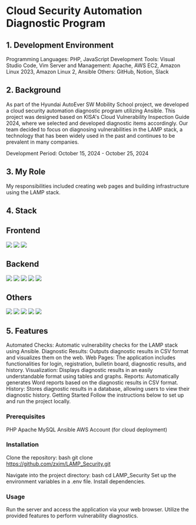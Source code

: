 # Cloud Security Automation Diagnostic Program
## 1. Development Environment
Programming Languages: PHP, JavaScript
Development Tools: Visual Studio Code, Vim
Server and Management: Apache, AWS EC2, Amazon Linux 2023, Amazon Linux 2, Ansible
Others: GitHub, Notion, Slack

## 2. Background
As part of the Hyundai AutoEver SW Mobility School project, we developed a cloud security automation diagnostic program utilizing Ansible. This project was designed based on KISA's Cloud Vulnerability Inspection Guide 2024, where we selected and developed diagnostic items accordingly. Our team decided to focus on diagnosing vulnerabilities in the LAMP stack, a technology that has been widely used in the past and continues to be prevalent in many companies.

Development Period: October 15, 2024 - October 25, 2024

## 3. My Role
My responsibilities included creating web pages and building infrastructure using the LAMP stack.

## 4. Stack
## Frontend
<div> <img src="https://img.shields.io/badge/JavaScript-F7DF1E?style=for-the-badge&logo=javascript&logoColor=black" /> <img src="https://img.shields.io/badge/HTML-E34F26?style=for-the-badge&logo=html5&logoColor=white" /> <img src="https://img.shields.io/badge/CSS-1572B6?style=for-the-badge&logo=css3&logoColor=white" /> </div>

## Backend
<div> <img src="https://img.shields.io/badge/PHP-777BB4?style=for-the-badge&logo=php&logoColor=white" /> <img src="https://img.shields.io/badge/Apache-D22128?style=for-the-badge&logo=apache&logoColor=white" /> <img src="https://img.shields.io/badge/AWS%20EC2-FF9900?style=for-the-badge&logo=amazonaws&logoColor=white" /> <img src="https://img.shields.io/badge/Amazon%20Linux-FF9900?style=for-the-badge&logo=amazonaws&logoColor=white" /> <img src="https://img.shields.io/badge/Ansible- red?style=for-the-badge&logo=ansible&logoColor=white" /> </div>

## Others
<div> <img src="https://img.shields.io/badge/GitHub-181717?style=for-the-badge&logo=github&logoColor=white" /> <img src="https://img.shields.io/badge/Notion-000000?style=for-the-badge&logo=notion&logoColor=white" /> <img src="https://img.shields.io/badge/Slack-4A154B?style=for-the-badge&logo=slack&logoColor=white" /> <img src="https://img.shields.io/badge/Docker-2496ED?style=for-the-badge&logo=docker&logoColor=white" /> <img src="https://img.shields.io/badge/Visual%20Studio%20Code-007ACC?style=for-the-badge&logo=visualstudiocode&logoColor=white" /> </div>

## 5. Features
Automated Checks: Automatic vulnerability checks for the LAMP stack using Ansible.
Diagnostic Results: Outputs diagnostic results in CSV format and visualizes them on the web.
Web Pages: The application includes functionalities for login, registration, bulletin board, diagnostic results, and history.
Visualization: Displays diagnostic results in an easily understandable format using tables and graphs.
Reports: Automatically generates Word reports based on the diagnostic results in CSV format.
History: Stores diagnostic results in a database, allowing users to view their diagnostic history.
Getting Started
Follow the instructions below to set up and run the project locally.

### Prerequisites
PHP
Apache
MySQL
Ansible
AWS Account (for cloud deployment)

### Installation
Clone the repository:
bash
git clone https://github.com/zxim/LAMP_Security.git

Navigate into the project directory:
bash
cd LAMP_Security
Set up the environment variables in a .env file.
Install dependencies.

### Usage
Run the server and access the application via your web browser.
Utilize the provided features to perform vulnerability diagnostics.
